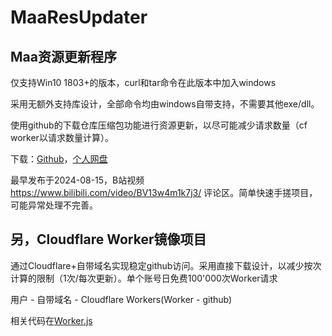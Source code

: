 # MaaResUpdater

## Maa资源更新程序

仅支持Win10 1803+的版本，curl和tar命令在此版本中加入windows

采用无额外支持库设计，全部命令均由windows自带支持，不需要其他exe/dll。

使用github的下载仓库压缩包功能进行资源更新，以尽可能减少请求数量（cf worker以请求数量计算）。

下载：[Github](https://raw.githubusercontent.com/wuyilingwei/MaaResUpdater/main/MAAResUpdater.bat)，[个人网盘](pan.wuyilingwei.com/api/MAAResUpdater.bat)

最早发布于2024-08-15，B站视频 https://www.bilibili.com/video/BV13w4m1k7j3/ 评论区。简单快速手搓项目，可能异常处理不完善。

## 另，Cloudflare Worker镜像项目

通过Cloudflare+自带域名实现稳定github访问。采用直接下载设计，以减少按次计算的限制（1次/每次更新）。单个账号日免费100'000次Worker请求

用户 - 自带域名 - Cloudflare Workers(Worker - github)

相关代码在[Worker.js](/worker.js)
